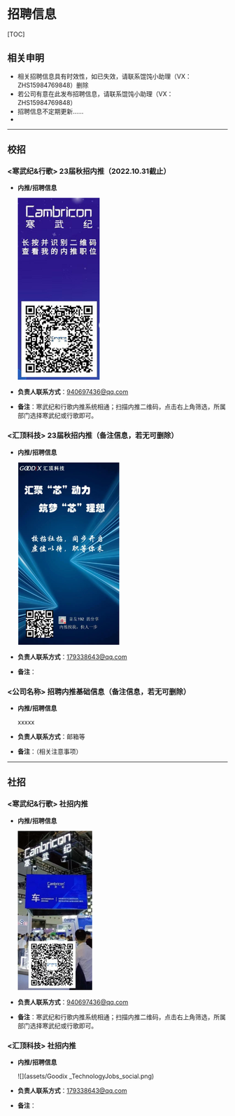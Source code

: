 # 招聘信息

[TOC]



## 相关申明

- 相关招聘信息具有时效性，如已失效，请联系馄饨小助理（VX：ZHS15984769848）删除
- 若公司有意在此发布招聘信息，请联系馄饨小助理（VX：ZHS15984769848）
- 招聘信息不定期更新……
- 

------



## 校招

### <寒武纪&行歌> 23届秋招内推（2022.10.31截止）

- **内推/招聘信息**

  <img src="jobImg/CambriconJobs_school.png" style="zoom:50%;" />

  

- **负责人联系方式**：940697436@qq.com

- **备注**：寒武纪和行歌内推系统相通；扫描内推二维码，点击右上角筛选，所属部门选择寒武纪或行歌即可。

  

### <汇顶科技> 23届秋招内推（备注信息，若无可删除）

- **内推/招聘信息**

  ![](assets/Goodix_TechnologyJobs_school.png)

- **负责人联系方式**：179338643@qq.com

- **备注**：

  

### <公司名称> 招聘内推基础信息（备注信息，若无可删除）

- **内推/招聘信息**

  xxxxx

- **负责人联系方式**：邮箱等

- **备注**：（相关注意事项）

  

------



## 社招

### <寒武纪&行歌> 社招内推

- **内推/招聘信息**

  <img src="jobImg/CambriconJobs_social.png" style="zoom:50%;" />

  

- **负责人联系方式**：940697436@qq.com

- **备注**：寒武纪和行歌内推系统相通；扫描内推二维码，点击右上角筛选，所属部门选择寒武纪或行歌即可。



### <汇顶科技> 社招内推

- **内推/招聘信息**

  ![](assets/Goodix _TechnologyJobs_social.png)

  

- **负责人联系方式**：179338643@qq.com

- **备注**：